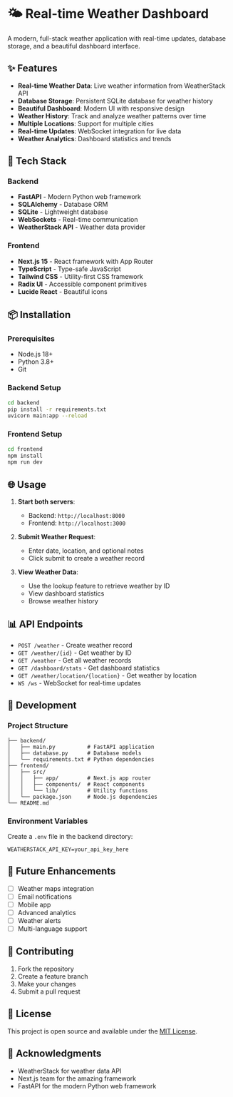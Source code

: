 # 🌤️ Real-time Weather Dashboard

A modern, full-stack weather application with real-time updates, database storage, and a beautiful dashboard interface.

## ✨ Features

- **Real-time Weather Data**: Live weather information from WeatherStack API
- **Database Storage**: Persistent SQLite database for weather history
- **Beautiful Dashboard**: Modern UI with responsive design
- **Weather History**: Track and analyze weather patterns over time
- **Multiple Locations**: Support for multiple cities
- **Real-time Updates**: WebSocket integration for live data
- **Weather Analytics**: Dashboard statistics and trends

## 🚀 Tech Stack

### Backend
- **FastAPI** - Modern Python web framework
- **SQLAlchemy** - Database ORM
- **SQLite** - Lightweight database
- **WebSockets** - Real-time communication
- **WeatherStack API** - Weather data provider

### Frontend
- **Next.js 15** - React framework with App Router
- **TypeScript** - Type-safe JavaScript
- **Tailwind CSS** - Utility-first CSS framework
- **Radix UI** - Accessible component primitives
- **Lucide React** - Beautiful icons

## 📦 Installation

### Prerequisites
- Node.js 18+ 
- Python 3.8+
- Git

### Backend Setup
```bash
cd backend
pip install -r requirements.txt
uvicorn main:app --reload
```

### Frontend Setup
```bash
cd frontend
npm install
npm run dev
```

## 🌐 Usage

1. **Start both servers**:
   - Backend: `http://localhost:8000`
   - Frontend: `http://localhost:3000`

2. **Submit Weather Request**:
   - Enter date, location, and optional notes
   - Click submit to create a weather record

3. **View Weather Data**:
   - Use the lookup feature to retrieve weather by ID
   - View dashboard statistics
   - Browse weather history

## 📊 API Endpoints

- `POST /weather` - Create weather record
- `GET /weather/{id}` - Get weather by ID
- `GET /weather` - Get all weather records
- `GET /dashboard/stats` - Get dashboard statistics
- `GET /weather/location/{location}` - Get weather by location
- `WS /ws` - WebSocket for real-time updates

## 🔧 Development

### Project Structure
```
├── backend/
│   ├── main.py          # FastAPI application
│   ├── database.py      # Database models
│   └── requirements.txt # Python dependencies
├── frontend/
│   ├── src/
│   │   ├── app/         # Next.js app router
│   │   ├── components/  # React components
│   │   └── lib/         # Utility functions
│   └── package.json     # Node.js dependencies
└── README.md
```

### Environment Variables
Create a `.env` file in the backend directory:
```env
WEATHERSTACK_API_KEY=your_api_key_here
```

## 🎯 Future Enhancements

- [ ] Weather maps integration
- [ ] Email notifications
- [ ] Mobile app
- [ ] Advanced analytics
- [ ] Weather alerts
- [ ] Multi-language support

## 🤝 Contributing

1. Fork the repository
2. Create a feature branch
3. Make your changes
4. Submit a pull request

## 📄 License

This project is open source and available under the [MIT License](LICENSE).

## 🙏 Acknowledgments

- WeatherStack for weather data API
- Next.js team for the amazing framework
- FastAPI for the modern Python web framework
